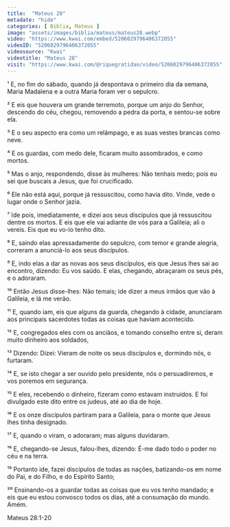 ```yaml
---
title:  "Mateus 28"
metadate: "hide"
categories: [ Biblia, Mateus ]
image: "assets/images/biblia/mateus/mateus28.webp"
video: "https://www.kwai.com/embed/5206029796406372055"
videoID: "5206029796406372055"
videosource: "Kwai"
videotitle: "Mateus 28"
visit: "https://www.kwai.com/@riquegratidao/video/5206029796406372055"
---
```


¹ E, no fim do sábado, quando já despontava o primeiro dia da semana, Maria Madalena e a outra Maria foram ver o sepulcro.

² E eis que houvera um grande terremoto, porque um anjo do Senhor, descendo do céu, chegou, removendo a pedra da porta, e sentou-se sobre ela.

³ E o seu aspecto era como um relâmpago, e as suas vestes brancas como neve.

⁴ E os guardas, com medo dele, ficaram muito assombrados, e como mortos.

⁵ Mas o anjo, respondendo, disse às mulheres: Não tenhais medo; pois eu sei que buscais a Jesus, que foi crucificado.

⁶ Ele não está aqui, porque já ressuscitou, como havia dito. Vinde, vede o lugar onde o Senhor jazia.

⁷ Ide pois, imediatamente, e dizei aos seus discípulos que já ressuscitou dentre os mortos. E eis que ele vai adiante de vós para a Galileia; ali o vereis. Eis que eu vo-lo tenho dito.

⁸ E, saindo elas apressadamente do sepulcro, com temor e grande alegria, correram a anunciá-lo aos seus discípulos.

⁹ E, indo elas a dar as novas aos seus discípulos, eis que Jesus lhes sai ao encontro, dizendo: Eu vos saúdo. E elas, chegando, abraçaram os seus pés, e o adoraram.

¹⁰ Então Jesus disse-lhes: Não temais; ide dizer a meus irmãos que vão à Galileia, e lá me verão.

¹¹ E, quando iam, eis que alguns da guarda, chegando à cidade, anunciaram aos principais sacerdotes todas as coisas que haviam acontecido.

¹² E, congregados eles com os anciãos, e tomando conselho entre si, deram muito dinheiro aos soldados,

¹³ Dizendo: Dizei: Vieram de noite os seus discípulos e, dormindo nós, o furtaram.

¹⁴ E, se isto chegar a ser ouvido pelo presidente, nós o persuadiremos, e vos poremos em segurança.

¹⁵ E eles, recebendo o dinheiro, fizeram como estavam instruídos. E foi divulgado este dito entre os judeus, até ao dia de hoje.

¹⁶ E os onze discípulos partiram para a Galileia, para o monte que Jesus lhes tinha designado.

¹⁷ E, quando o viram, o adoraram; mas alguns duvidaram.

¹⁸ E, chegando-se Jesus, falou-lhes, dizendo: É-me dado todo o poder no céu e na terra.

¹⁹ Portanto ide, fazei discípulos de todas as nações, batizando-os em nome do Pai, e do Filho, e do Espírito Santo;

²⁰ Ensinando-os a guardar todas as coisas que eu vos tenho mandado; e eis que eu estou convosco todos os dias, até a consumação do mundo. Amém. 




Mateus 28:1-20